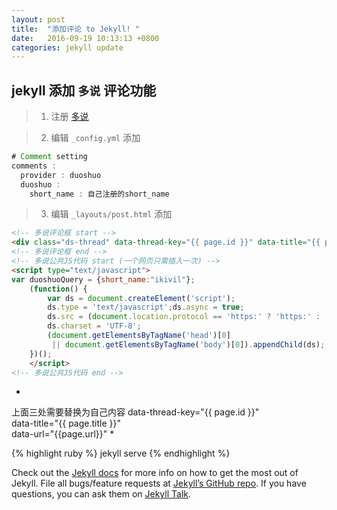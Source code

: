 ```yaml
---
layout: post
title:  "添加评论 to Jekyll! "
date:   2016-09-19 10:13:13 +0800
categories: jekyll update
---
```

## jekyll 添加 `多说` 评论功能

> 1. 注册 [多说](http://duoshuo.com/)
 
> 2. 编辑 `_config.yml` 添加  

``` java
# Comment setting
comments :
  provider : duoshuo
  duoshuo :
    short_name : 自己注册的short_name
```

> 3. 编辑 `_layouts/post.html` 添加

```html
<!-- 多说评论框 start -->
<div class="ds-thread" data-thread-key="{{ page.id }}" data-title="{{ page.title }}" data-url="{{page.url}}"></div>
<!-- 多说评论框 end -->
<!-- 多说公共JS代码 start (一个网页只需插入一次) -->
<script type="text/javascript">
var duoshuoQuery = {short_name:"ikivil"};
	(function() {
		var ds = document.createElement('script');
		ds.type = 'text/javascript';ds.async = true;
		ds.src = (document.location.protocol == 'https:' ? 'https:' : 'http:') + '//static.duoshuo.com/embed.js';
		ds.charset = 'UTF-8';
		(document.getElementsByTagName('head')[0] 
		 || document.getElementsByTagName('body')[0]).appendChild(ds);
	})();
	</script>
<!-- 多说公共JS代码 end -->
```
*
上面三处需要替换为自己内容
data-thread-key="{{ page.id }}"  
data-title="{{ page.title }}"  
data-url="{{page.url}}" 
*  

{% highlight ruby %}
jekyll serve
{% endhighlight %}

Check out the [Jekyll docs][jekyll-docs] for more info on how to get the most out of Jekyll. File all bugs/feature requests at [Jekyll’s GitHub repo][jekyll-gh]. If you have questions, you can ask them on [Jekyll Talk][jekyll-talk].

[jekyll-docs]: http://jekyllrb.com/docs/home
[jekyll-gh]:   https://github.com/jekyll/jekyll
[jekyll-talk]: https://talk.jekyllrb.com/
